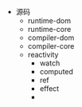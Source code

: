 - 源码
	- runtime-dom
	- runtime-core
	- compiler-dom
	- compiler-core
	- reactivity
		- watch
		- computed
		- ref
		- effect
		-